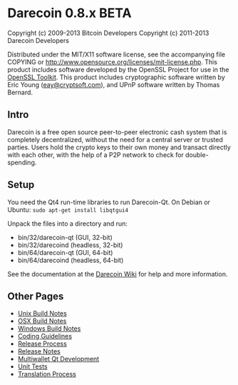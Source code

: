 Darecoin 0.8.x BETA
====================

Copyright (c) 2009-2013 Bitcoin Developers
Copyright (c) 2011-2013 Darecoin Developers

Distributed under the MIT/X11 software license, see the accompanying
file COPYING or http://www.opensource.org/licenses/mit-license.php.
This product includes software developed by the OpenSSL Project for use in the [OpenSSL Toolkit](http://www.openssl.org/). This product includes
cryptographic software written by Eric Young ([eay@cryptsoft.com](mailto:eay@cryptsoft.com)), and UPnP software written by Thomas Bernard.


Intro
---------------------
Darecoin is a free open source peer-to-peer electronic cash system that is
completely decentralized, without the need for a central server or trusted
parties.  Users hold the crypto keys to their own money and transact directly
with each other, with the help of a P2P network to check for double-spending.


Setup
---------------------
You need the Qt4 run-time libraries to run Darecoin-Qt. On Debian or Ubuntu:
	`sudo apt-get install libqtgui4`

Unpack the files into a directory and run:

- bin/32/darecoin-qt (GUI, 32-bit)
- bin/32/darecoind (headless, 32-bit)
- bin/64/darecoin-qt (GUI, 64-bit)
- bin/64/darecoind (headless, 64-bit)

See the documentation at the [Darecoin Wiki](http://darecoin.info)
for help and more information.


Other Pages
---------------------
- [Unix Build Notes](build-unix.md)
- [OSX Build Notes](build-osx.md)
- [Windows Build Notes](build-msw.md)
- [Coding Guidelines](coding.md)
- [Release Process](release-process.md)
- [Release Notes](release-notes.md)
- [Multiwallet Qt Development](multiwallet-qt.md)
- [Unit Tests](unit-tests.md)
- [Translation Process](translation_process.md)
